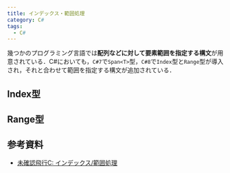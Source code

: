 ```yaml
---
title: インデックス・範囲処理
category: C#
tags:
  - C#
---
```


幾つかのプログラミング言語では**配列などに対して要素範囲を指定する構文**が用意されている．C#においても，`C#7`で`Span<T>`型，`C#8`で`Index`型と`Range`型が導入され，それと合わせて範囲を指定する構文が追加されている．

<!-- more -->


## Index型


## Range型






## 参考資料
- [未確認飛行C: インデックス/範囲処理](https://ufcpp.net/study/csharp/data/dataranges/#range)



<!-- リンク -->

